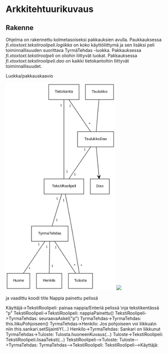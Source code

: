 # Arkkitehtuurikuvaus

## Rakenne

Ohjelma on rakennettu kolmetasoiseksi pakkauksien avulla. Paukkauksessa _fi.xtoxtoxt.tekstiroolipeli.logiikka_ on koko käyttöliittymä ja sen lisäksi peli toiminnallisuuden suorittava TyrmäTehdas -luokka. Pakkauksessa _fi.xtoxtoxt.tekstiroolpeli_ on oliohin liittyvät luokat. Pakkauksessa _fi.xtoxtoxt.tekstiroolipeli.dao_ on kaikki tietokantoihin liittyvät toiminnallisuudet.

Luokka/pakkauskaavio

<img src="https://github.com/Karvamahuli/otm-harjoitustyo/blob/master/dokumentaatio/TekstiRoolipeliLuokkakaavio.jpg" width="350">

<img src="https://github.com/Karvamahuli/otm-harjoitustyo/blob/master/dokumentaatio/Nappia%20painettu%20peliss%C3%A4.png" width="800">
 
 ja vaadittu koodi
 title Nappia painettu pelissä

Käyttäjä->TekstiRoolipeli: painaa nappia/Enteriä pelissä \nja tekstikentässä "p"
TekstiRoolipeli->TekstiRoolipeli: nappiaPainettu()
TekstiRoolipeli->TyrmaTehdas: seuraavaAskel("p")
TyrmaTehdas->TyrmaTehdas: this.liikuPohjoiseen()
TyrmaTehdas->Henkilo: Jos pohjoiseen voi liikkua\n niin this.sankari.setSijaintiY(...)
Henkilo->TyrmaTehdas: Sankari on liikkunut
TyrmaTehdas->Tuloste: Tulosta.huoneenKuvaus(...)
Tuloste->TekstiRoolipeli: TekstiRoolipeli.lisaaTeksti(...)
TekstiRoolipeli-->Tuloste: 
Tuloste-->TyrmaTehdas:
TyrmaTehdas-->TekstiRoolipeli:
TekstiRoolipeli-->Käyttäjä: 
